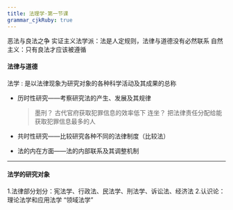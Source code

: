 ```yaml
---
title: 法理学·第一节课
grammar_cjkRuby: true
---
```


恶法与良法之争
实证主义法学派：法是人定规则，法律与道德没有必然联系
自然主义：只有良法才应该被遵循

#### 法律与道德


法学
: 是以法律现象为研究对象的各种科学活动及其成果的总称
- 历时性研究——考察研究法的产生、发展及其规律
	 > 墨刑？
	> 古代官府获取犯罪信息的效率低下
	> 连坐？
		把法律责任分配给能获取犯罪信息最多的人

 - 共时性研究——比较研究各种不同的法律制度（比较法）
 - 法的内在方面——法的内部联系及其调整机制
****
#### 法学的研究对象
1.法律部分划分：宪法学、行政法、民法学、刑法学、诉讼法、经济法
2.认识论：理论法学和应用法学
“领域法学”